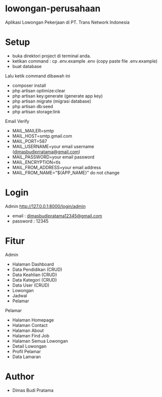 # lowongan-perusahaan
Aplikasi Lowongan Pekerjaan di PT. Trans Network Indonesia

# Setup
- buka direktori project di terminal anda.
- ketikan command : cp .env.example .env (copy paste file .env.example)
- buat database

Lalu ketik command dibawah ini
- composer install
- php artisan optimize:clear
- php artisan key:generate (generate app key)
- php artisan migrate (migrasi database)
- php artisan db:seed
- php artisan storage:link


Email Verify
- MAIL_MAILER=smtp
- MAIL_HOST=smtp.gmail.com
- MAIL_PORT=587
- MAIL_USERNAME=your email username (dimasbudiprratama@gmail.com)
- MAIL_PASSWORD=your email password
- MAIL_ENCRYPTION=tls
- MAIL_FROM_ADDRESS=your email address
- MAIL_FROM_NAME="${APP_NAME}" do not change

# Login
Admin
http://127.0.0.1:8000/login/admin
- email   : dimasbudipratama12345@gmail.com
- password : 12345


# Fitur
Admin
- Halaman Dashboard
- Data Pendidikan (CRUD)
- Data Keahlian (CRUD)
- Data Kategori (CRUD)
- Data User (CRUD)
- Lowongan
- Jadwal
- Pelamar

Pelamar
- Halaman Homepage
- Halaman Contact
- Halaman About
- Halaman Find Job
- Halaman Semua Lowongan
- Detail Lowongan
- Profil Pelamar
- Data Lamaran

# Author
- Dimas Budi Pratama
